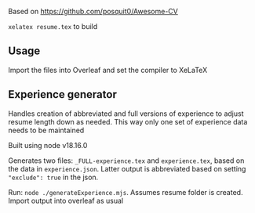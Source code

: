 Based on https://github.com/posquit0/Awesome-CV

`xelatex resume.tex` to build

## Usage
Import the files into Overleaf and set the compiler to XeLaTeX

## Experience generator
Handles creation of abbreviated and full versions of experience to adjust resume length down as needed. This way only one set of experience data needs to be maintained

Built using node v18.16.0

Generates two files: `_FULL-experience.tex` and `experience.tex`, based on the data in `experience.json`. Latter output is abbreviated based on setting `"exclude": true` in the json.

Run: `node ./generateExperience.mjs`. Assumes resume folder is created. Import output into overleaf as usual